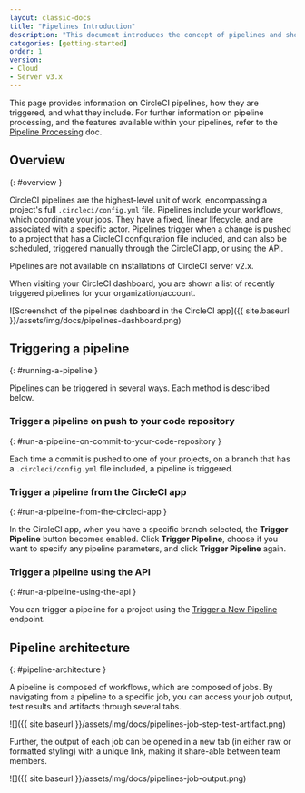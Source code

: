 ```yaml
---
layout: classic-docs
title: "Pipelines Introduction"
description: "This document introduces the concept of pipelines and shows how pipelines can be triggered and what they include."
categories: [getting-started]
order: 1
version:
- Cloud
- Server v3.x
---
```


This page provides information on CircleCI pipelines, how they are triggered, and what they include. For further information on pipeline processing, and the features available within your pipelines, refer to the [Pipeline Processing]({{site.baseurl}}/2.0/build-processing) doc.

## Overview
{: #overview }

CircleCI pipelines are the highest-level unit of work, encompassing a project's full `.circleci/config.yml` file. Pipelines include your workflows, which coordinate your jobs. They have a fixed, linear lifecycle, and are associated with a specific actor. Pipelines trigger when a change is pushed to a project that has a CircleCI configuration file included, and can also be scheduled, triggered manually through the CircleCI app, or using the API.

Pipelines are not available on installations of CircleCI server v2.x.

When visiting your CircleCI dashboard, you are shown a list of recently triggered pipelines for your organization/account.

![Screenshot of the pipelines dashboard in the CircleCI app]({{ site.baseurl }}/assets/img/docs/pipelines-dashboard.png)

## Triggering a pipeline
{: #running-a-pipeline }

Pipelines can be triggered in several ways. Each method is described below.

### Trigger a pipeline on push to your code repository
{: #run-a-pipeline-on-commit-to-your-code-repository }

Each time a commit is pushed to one of your projects, on a branch that has a `.circleci/config.yml` file included, a pipeline is triggered.

### Trigger a pipeline from the CircleCI app
{: #run-a-pipeline-from-the-circleci-app }

In the CircleCI app, when you have a specific branch selected, the **Trigger Pipeline** button becomes enabled. Click **Trigger Pipeline**, choose if you want to specify any pipeline parameters, and click **Trigger Pipeline** again.

### Trigger a pipeline using the API
{: #run-a-pipeline-using-the-api }

You can trigger a pipeline for a project using the [Trigger a New Pipeline]({{site.baseurl}}/api/v2/#operation/triggerPipeline) endpoint.

<!---
### Scheduling a pipeline
{: #scheduling-a-pipeline }

TBC
--->

## Pipeline architecture
{: #pipeline-architecture }

A pipeline is composed of workflows, which are composed of jobs. By navigating from a pipeline to a specific job, you can access your job output, test results and artifacts through several tabs.

![]({{ site.baseurl }}/assets/img/docs/pipelines-job-step-test-artifact.png)

Further, the output of each job can be opened in a new tab (in either raw or formatted styling) with a unique link, making it share-able between team members.

![]({{ site.baseurl }}/assets/img/docs/pipelines-job-output.png)
